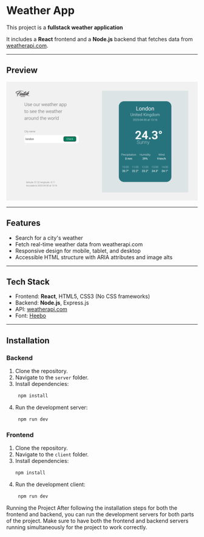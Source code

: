 #  Weather App

This project is a **fullstack weather application** 

It includes a **React** frontend and a **Node.js** backend that fetches data from [weatherapi.com](https://www.weatherapi.com/).

---

## Preview

![Project Preview](./preview.png)  

---

##  Features

- Search for a city's weather
- Fetch real-time weather data from weatherapi.com
- Responsive design for mobile, tablet, and desktop
- Accessible HTML structure with ARIA attributes and image alts


---

##  Tech Stack

- Frontend: **React**, HTML5, CSS3 (No CSS frameworks)
- Backend: **Node.js**, Express.js
- API: [weatherapi.com](https://www.weatherapi.com/)
- Font: [Heebo](https://fonts.google.com/specimen/Heebo)

---


## Installation

### Backend 
1. Clone the repository.
2. Navigate to the `server` folder.
3. Install dependencies:
   ```sh
    npm install
    ```
4. Run the development server:
   ```sh
    npm run dev
   ```
  
### Frontend
1. Clone the repository.
2. Navigate to the `client` folder.
3. Install dependencies:
   ```sh
   npm install
   ```
4. Run the development client:
   ```sh
    npm run dev 
   ```




Running the Project
After following the installation steps for both the frontend and backend, you can run the development servers for both parts of the project. Make sure to have both the frontend and backend servers running simultaneously for the project to work correctly.
